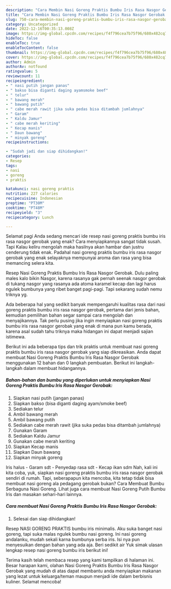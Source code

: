 ```yaml
---
description: "Cara Membin Nasi Goreng Praktis Bumbu Iris Rasa Nasgor Gerobak yang Enak}"
title: "Cara Membin Nasi Goreng Praktis Bumbu Iris Rasa Nasgor Gerobak yang Enak}"
slug: 750-cara-membin-nasi-goreng-praktis-bumbu-iris-rasa-nasgor-gerobak-yang-enak
category: Uncategorized
date: 2022-12-16T00:35:13.008Z
image: https://img-global.cpcdn.com/recipes/f4f796cea7b75f96/680x482cq70/nasi-goreng-praktis-bumbu-iris-rasa-nasgor-gerobak-foto-resep-utama.jpg
hideToc: false
enableToc: true
enableTocContent: false
thumbnail: https://img-global.cpcdn.com/recipes/f4f796cea7b75f96/680x482cq70/nasi-goreng-praktis-bumbu-iris-rasa-nasgor-gerobak-foto-resep-utama.jpg
cover: https://img-global.cpcdn.com/recipes/f4f796cea7b75f96/680x482cq70/nasi-goreng-praktis-bumbu-iris-rasa-nasgor-gerobak-foto-resep-utama.jpg
author: Admin
authorAv: notfound
ratingvalue: 5
reviewcount: 11
recipeingredient:
- " nasi putih jangan panas"
- " bakso bisa diganti daging ayamsmoke beef"
- " telur"
- " bawang merah"
- " bawang putih"
- " cabe merah rawit jika suka pedas bisa ditambah jumlahnya"
- " Garam"
- " Kaldu Jamur"
- " cabe merah keriting"
- " Kecap manis"
- " Daun bawang"
- " minyak goreng"
recipeinstructions:

- "Sudah jadi dan siap dihidangkan!"
categories:
- Resep
tags:
- nasi
- goreng
- praktis

katakunci: nasi goreng praktis 
nutrition: 227 calories
recipecuisine: Indonesian
preptime: "PT30M"
cooktime: "PT48M"
recipeyield: "3"
recipecategory: Lunch

---
```



Selamat pagi Anda sedang mencari ide resep nasi goreng praktis bumbu iris rasa nasgor gerobak yang enak? Cara menyiapkannya sangat tidak susah. Tapi Kalau keliru mengolah maka hasilnya akan hambar dan justru cenderung tidak enak. Padahal nasi goreng praktis bumbu iris rasa nasgor gerobak yang enak selayaknya mempunyai aroma dan rasa yang bisa memancing selera kita.


Resep Nasi Goreng Praktis Bumbu Iris Rasa Nasgor Gerobak. Dulu paling males kalo bikin Nasgor, karena rasanya gak pernah seenak nasgor gerobak di tukang nasgor yang rasanya ada atoma karamel kecap dan lagi harus ngulek bumbunya yang ribet banget pagi-pagi. Tapi sekarang sudah nemu triknya yg.

Ada beberapa hal yang sedikit banyak mempengaruhi kualitas rasa dari nasi goreng praktis bumbu iris rasa nasgor gerobak, pertama dari jenis bahan, kemudian pemilihan bahan segar sampai cara mengolah dan menyajikannya. Tak perlu pusing jika ingin menyiapkan nasi goreng praktis bumbu iris rasa nasgor gerobak yang enak di mana pun kamu berada, karena asal sudah tahu triknya maka hidangan ini dapat menjadi sajian istimewa.


Berikut ini ada beberapa tips dan trik praktis untuk membuat nasi goreng praktis bumbu iris rasa nasgor gerobak yang siap dikreasikan. Anda dapat membuat Nasi Goreng Praktis Bumbu Iris Rasa Nasgor Gerobak menggunakan 12 bahan dan 0 langkah pembuatan. Berikut ini langkah-langkah dalam membuat hidangannya.

<!--inarticleads1-->

##### Bahan-bahan dan bumbu yang diperlukan untuk menyiapkan Nasi Goreng Praktis Bumbu Iris Rasa Nasgor Gerobak:

1. Siapkan  nasi putih (jangan panas)
1. Siapkan  bakso (bisa diganti daging ayam/smoke beef)
1. Sediakan  telur
1. Ambil  bawang merah
1. Ambil  bawang putih
1. Sediakan  cabe merah rawit (jika suka pedas bisa ditambah jumlahnya)
1. Gunakan  Garam
1. Sediakan  Kaldu Jamur
1. Gunakan  cabe merah keriting
1. Siapkan  Kecap manis
1. Siapkan  Daun bawang
1. Siapkan  minyak goreng


Iris halus - Garam sdt - Penyedap rasa sdt - Kecap ikan sdm Nah, kali ini kita coba, yuk, siapkan nasi goreng praktis bumbu iris rasa nasgor gerobak sendiri di rumah. Tapi, seberapapun kita mencoba, kita tetap tidak bisa membuat nasi goreng ala pedagang gerobak bukan? Cara Membuat Bumbu Serbaguna Nasi Goreng. Lihat juga cara membuat Nasi Goreng Putih Bumbu Iris dan masakan sehari-hari lainnya. 

<!--inarticleads2-->

##### Cara membuat Nasi Goreng Praktis Bumbu Iris Rasa Nasgor Gerobak:


1. Selesai dan siap dihidangkan!

Resep NASI GORENG PRAKTIS bumbu iris minimalis. Aku suka banget nasi goreng, tapi suka malas ngulek bumbu nasi goreng. Ini nasi goreng andalanku, mudah sekali karna bumbunya serba iris. Isi nya pun menyesuikan dengan bahan yang ada aja. Beri sedikit air Yuk simak ulasan lengkap resep nasi goreng bumbu iris berikut ini! 

Terima kasih telah membaca resep yang kami tampilkan di halaman ini. Besar harapan kami, olahan Nasi Goreng Praktis Bumbu Iris Rasa Nasgor Gerobak yang mudah di atas dapat membantu anda menyiapkan makanan yang lezat untuk keluarga/teman maupun menjadi ide dalam berbisnis kuliner. Selamat mencoba!
